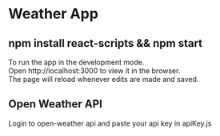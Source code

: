 # Weather App

## npm install react-scripts && npm start 
To run the app in the development mode.<br />
Open http://localhost:3000 to view it in the browser.<br />
The page will reload whenever edits are made and saved.

## Open Weather API
Login to open-weather api and paste your api key in apiKey.js
